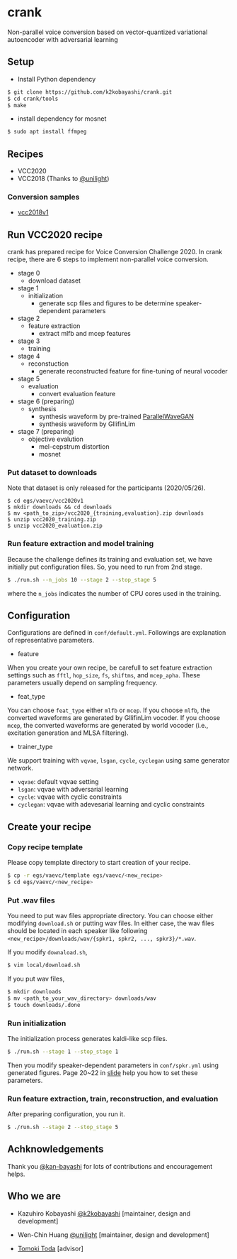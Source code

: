 # crank

Non-parallel voice conversion based on vector-quantized variational autoencoder with adversarial learning

## Setup

- Install Python dependency

```sh
$ git clone https://github.com/k2kobayashi/crank.git
$ cd crank/tools
$ make
```

- install dependency for mosnet

```sh
$ sudo apt install ffmpeg
```

## Recipes
- VCC2020
- VCC2018 (Thanks to [@unilight](https://github.com/unilight))

### Conversion samples
- [vcc2018v1](https://drive.google.com/file/d/1-Z_Y9pahPQcKR0rqdhu4elI6Hz686qX6/view?usp=sharing)

## Run VCC2020 recipe

crank has prepared recipe for Voice Conversion Challenge 2020.
In crank recipe, there are 6 steps to implement non-parallel voice conversion.

- stage 0
    - download dataset
- stage 1
    - initialization
        - generate scp files and figures to be determine speaker-dependent parameters
- stage 2
    - feature extraction
        - extract mlfb and mcep features
- stage 3
    - training
- stage 4
    - reconstuction
        - generate reconstructed feature for fine-tuning of neural vocoder
- stage 5
    - evaluation
        - convert evaluation feature
- stage 6 (preparing)
    - synthesis
        - synthesis waveform by pre-trained [ParallelWaveGAN](https://github.com/kan-bayashi/ParallelWaveGAN)
        - synthesis waveform by GllifinLim
- stage 7 (preparing)
    - objective evalution
        - mel-cepstrum distortion
        - mosnet

### Put dataset to downloads

Note that dataset is only released for the participants (2020/05/26).
```
$ cd egs/vaevc/vcc2020v1
$ mkdir downloads && cd downloads
$ mv <path_to_zip>/vcc2020_{training,evaluation}.zip downloads
$ unzip vcc2020_training.zip
$ unzip vcc2020_evaluation.zip
```

### Run feature extraction and model training

Because the challenge defines its training and evaluation set, we have initially put configuration files.
So, you need to run from 2nd stage.

```sh
$ ./run.sh --n_jobs 10 --stage 2 --stop_stage 5
```

where the ```n_jobs``` indicates the number of CPU cores used in the training.


## Configuration
Configurations are defined in ```conf/default.yml```.
Followings are explanation of representative parameters.

- feature

When you create your own recipe, be carefull to set feature extraction settings such as ```fftl```, ```hop_size```, ```fs```, ```shiftms```, and ```mcep_apha```. These parameters usually depend on sampling frequency.

- feat_type

You can choose ```feat_type``` either ```mlfb``` or ```mcep```.
If you choose ```mlfb```, the converted waveforms are generated by GllifinLim vocoder.
If you choose ```mcep```, the converted waveforms are generated by world vocoder (i.e., excitation generation and MLSA filtering).

- trainer_type

We support training with ```vqvae```, ```lsgan```, ```cycle```, ```cyclegan``` using same generator network.
  - ```vqvae```: default vqvae setting
  - ```lsgan```: vqvae with adversarial learning
  - ```cycle```: vqvae with cyclic constraints
  - ```cyclegan```: vqvae with adevesarial learning and cyclic constraints

## Create your recipe

### Copy recipe template

Please copy template directory to start creation of your recipe.

```sh
$ cp -r egs/vaevc/template egs/vaevc/<new_recipe>
$ cd egs/vaevc/<new_recipe>
```

### Put .wav files

You need to put wav files appropriate directory.
You can choose either modifying ```download.sh``` or putting wav files.
In either case, the wav files should be located in each speaker like following
```<new_recipe>/downloads/wav/{spkr1, spkr2, ..., spkr3}/*.wav```.

If you modify ```downaload.sh```,

```sh
$ vim local/download.sh
```

If you put wav files,

```sh
$ mkdir downloads
$ mv <path_to_your_wav_directory> downloads/wav
$ touch downloads/.done
```

### Run initialization

The initialization process generates kaldi-like scp files.

```sh
$ ./run.sh --stage 1 --stop_stage 1
```

Then you modify speaker-dependent parameters in ```conf/spkr.yml``` using generated figures.
Page 20~22 in [slide](https://www.slideshare.net/NU_I_TODALAB/hands-on-voice-conversion) help you how to set these parameters.


### Run feature extraction, train, reconstruction, and evaluation

After preparing configuration, you run it.

```sh
$ ./run.sh --stage 2 --stop_stage 5
```

## Achknowledgements

Thank you [@kan-bayashi](https://github.com/kan-bayashi) for lots of contributions and encouragement helps.

## Who we are

- Kazuhiro Kobayashi [@k2kobayashi](https://github.com/k2kobayashi) [maintainer, design and development]

- Wen-Chin Huang [@unilight](https://github.com/unilight) [maintainer, design and development]

- [Tomoki Toda](https://sites.google.com/site/tomokitoda/) [advisor]
